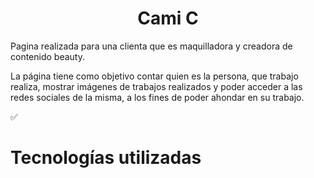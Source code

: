 <h1 align="center"> Cami C </h1> 

Pagina realizada para una clienta que es maquilladora y creadora de contenido beauty. 

La página tiene como objetivo contar quien es la persona, que trabajo realiza, mostrar imágenes de trabajos realizados y poder acceder a las redes sociales de la misma, a los fines de poder ahondar en su trabajo. 

:white_check_mark: <h1 align="left"> Tecnologías utilizadas </h1> 


